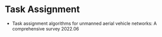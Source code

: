 # Task Assignment

- Task assignment algorithms for unmanned aerial vehicle networks: A comprehensive survey 2022.06